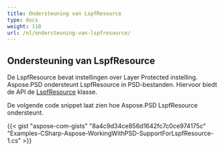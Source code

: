 ```yaml
---
title: Ondersteuning van LspfResource
type: docs
weight: 110
url: /nl/ondersteuning-van-lspfresource/
---
```


## **Ondersteuning van LspfResource**
De LspfResource bevat instellingen over Layer Protected instelling. Aspose.PSD ondersteunt LspfResource in PSD-bestanden. Hiervoor biedt de API de [LspfResource](https://reference.aspose.com/net/psd/aspose.psd.fileformats.psd.layers.layerresources/lspfresource) klasse.

De volgende code snippet laat zien hoe Aspose.PSD LspfResource ondersteunt.

{{< gist "aspose-com-gists" "8a4c9d34ce856d1642fc7c0ce974175c" "Examples-CSharp-Aspose-WorkingWithPSD-SupportForLspfResource-1.cs" >}}

